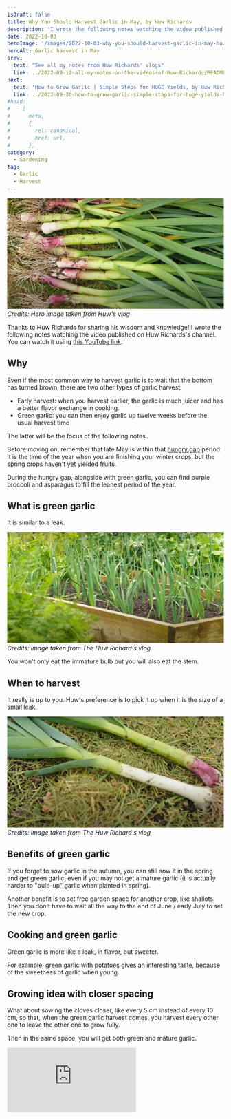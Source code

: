 ```yaml
---
isDraft: false
title: Why You Should Harvest Garlic in May, by Huw Richards
description: "I wrote the following notes watching the video published on Huw Richards's channel"
date: 2022-10-03
heroImage: '/images/2022-10-03-why-you-should-harvest-garlic-in-may-huw-richards-hero.jpg'
heroAlt: Garlic harvest in May
prev:
  text: "See all my notes from Huw Richards' vlogs"
  link: ../2022-09-12-all-my-notes-on-the-videos-of-Huw-Richards/README.md
next:
  text: 'How to Grow Garlic | Simple Steps for HUGE Yields, by Huw Richards'
  link: ../2022-09-30-how-to-grow-garlic-simple-steps-for-huge-yields-huw-richards/README.md
#head:
#  - [
#      meta,
#      {
#        rel: canonical,
#        href: url,
#      },
category:
  - Gardening
tag:
  - Garlic
  - Harvest
---
```


![Garlic harvest in May](./images/garlic-harvest-in-may.jpg)
_Credits: Hero image taken from Huw's vlog_

Thanks to Huw Richards for sharing his wisdom and knowledge!
I wrote the following notes watching the video published on Huw Richards's channel.
You can watch it using [this YouTube link](https://www.youtube.com/watch?v=asVqiG3f66M).

## Why

Even if the most common way to harvest garlic is to wait that the bottom has turned brown, there are two other types of garlic harvest:

- Early harvest: when you harvest earlier, the garlic is much juicer and has a better flavor exchange in cooking.
- Green garlic: you can then enjoy garlic up twelve weeks before the usual harvest time

The latter will be the focus of the following notes.

Before moving on, remember that late May is within that [hungry gap](https://en.wikipedia.org/wiki/Hungry_Gap) period: it is the time of the year when you are finishing your winter crops, but the spring crops haven't yet yielded fruits.

During the hungry gap, alongside with green garlic, you can find purple broccoli and asparagus to fill the leanest period of the year.

## What is green garlic

It is similar to a leak.

![Young garlic](./images/young-garlic.jpg)
_Credits: image taken from The Huw Richard's vlog_

You won't only eat the immature bulb but you will also eat the stem.

## When to harvest

It really is up to you. Huw's preference is to pick it up when it is the size of a small leak.

![Small leak versus green garlic](./images/small-leak-vs-green-garlic.jpg)
_Credits: image taken from The Huw Richard's vlog_

## Benefits of green garlic

If you forget to sow garlic in the autumn, you can still sow it in the spring and get green garlic, even if you may not get a mature garlic (it is actually harder to "bulb-up" garlic when planted in spring).

Another benefit is to set free garden space for another crop, like shallots. Then you don't have to wait all the way to the end of June / early July to set the new crop.

## Cooking and green garlic

Green garlic is more like a leak, in flavor, but sweeter.

For example, green garlic with potatoes gives an interesting taste, because of the sweetness of garlic when young.

## Growing idea with closer spacing

What about sowing the cloves closer, like every 5 cm instead of every 10 cm, so that, when the green garlic harvest comes, you harvest every other one to leave the other one to grow fully.

Then in the same space, you will get both green and mature garlic.

<!-- markdownlint-disable MD033 -->
<iframe class="newsletter-embed" src="https://thetooltip.substack.com/embed" frameborder="0" scrolling="no"></iframe>
